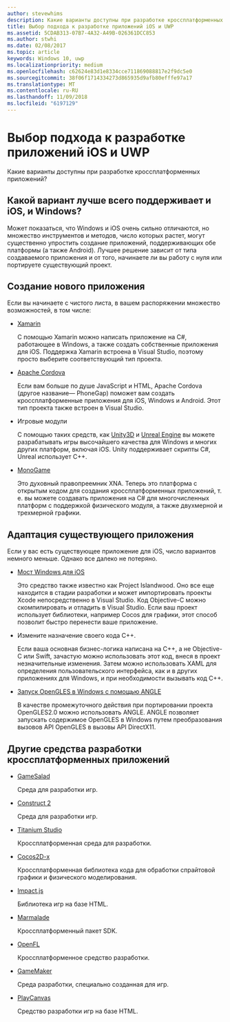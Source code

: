 ```yaml
---
author: stevewhims
description: Какие варианты доступны при разработке кроссплатформенных приложений?
title: Выбор подхода к разработке приложений iOS и UWP
ms.assetid: 5CDAB313-07B7-4A32-A49B-026361DCC853
ms.author: stwhi
ms.date: 02/08/2017
ms.topic: article
keywords: Windows 10, uwp
ms.localizationpriority: medium
ms.openlocfilehash: c62624e83d1e8334cce711869088817e2f9dc5e0
ms.sourcegitcommit: 38f06f1714334273d865935d9afb80efffe97a17
ms.translationtype: MT
ms.contentlocale: ru-RU
ms.lasthandoff: 11/09/2018
ms.locfileid: "6197129"
---
```

# <a name="selecting-an-approach-to-ios-and-uwp-app-development"></a>Выбор подхода к разработке приложений iOS и UWP


Какие варианты доступны при разработке кроссплатформенных приложений?

## <a name="whats-the-best-way-to-support-both-ios-and-windows"></a>Какой вариант лучше всего поддерживает и iOS, и Windows?

Может показаться, что Windows и iOS очень сильно отличаются, но множество инструментов и методов, число которых растет, могут существенно упростить создание приложений, поддерживающих обе платформы (а также Android). Лучшее решение зависит от типа создаваемого приложения и от того, начинаете ли вы работу с нуля или портируете существующий проект.

## <a name="writing-a-new-app"></a>Создание нового приложения

Если вы начинаете с чистого листа, в вашем распоряжении множество возможностей, в том числе:

-   [Xamarin](http://go.microsoft.com/fwlink/p/?LinkID=320484)

    С помощью Xamarin можно написать приложение на C#, работающее в Windows, а также создать собственные приложения для iOS. Поддержка Xamarin встроена в Visual Studio, поэтому просто выберите соответствующий тип проекта.

-   [Apache Cordova](http://go.microsoft.com/fwlink/p/?LinkID=400439)

    Если вам больше по душе JavaScript и HTML, Apache Cordova (другое название— PhoneGap) поможет вам создать кроссплатформенные приложения для iOS, Windows и Android. Этот тип проекта также встроен в Visual Studio.

-   Игровые модули

    С помощью таких средств, как [Unity3D](http://go.microsoft.com/fwlink/p/?LinkID=394062) и [Unreal Engine](http://go.microsoft.com/fwlink/p/?LinkID=320479) вы можете разрабатывать игры высочайшего качества для Windows и многих других платформ, включая iOS. Unity поддерживает скрипты C#, Unreal использует C++.

-   [MonoGame](http://go.microsoft.com/fwlink/p/?LinkID=320483)

    Это духовный правопреемник XNA. Теперь это платформа с открытым кодом для создания кроссплатформенных приложений, т. е. вы можете создавать приложения на C# для многочисленных платформ с поддержкой физического модуля, а также двухмерной и трехмерной графики.

## <a name="adapting-an-existing-app"></a>Адаптация существующего приложения

Если у вас есть существующее приложение для iOS, число вариантов немного меньше. Однако все далеко не потеряно.

-   [Мост Windows для iOS](https://go.microsoft.com/fwlink/p/?LinkId=619014)

    Это средство также известно как Project Islandwood. Оно все еще находится в стадии разработки и может импортировать проекты Xcode непосредственно в Visual Studio. Код Objective-C можно скомпилировать и отладить в Visual Studio. Если ваш проект использует библиотеки, например Cocos для графики, этот способ позволит быстро перенести ваше приложение.

-   Измените назначение своего кода C++.

    Если ваша основная бизнес-логика написана на C++, а не Objective-C или Swift, зачастую можно использовать этот код, внеся в проект незначительные изменения. Затем можно использовать XAML для определения пользовательского интерфейса, как и в других приложениях для Windows, и при необходимости вызывать код C++.

-   [Запуск OpenGLES в Windows с помощью ANGLE](http://go.microsoft.com/fwlink/p/?linkid=618387)

    В качестве промежуточного действия при портировании проекта OpenGLES2.0 можно использовать ANGLE. ANGLE позволяет запускать содержимое OpenGLES в Windows путем преобразования вызовов API OpenGLES в вызовы API DirectX11.

## <a name="other-cross-platform-authoring-tools"></a>Другие средства разработки кроссплатформенных приложений

-   [GameSalad](http://go.microsoft.com/fwlink/p/?LinkID=320480)

    Среда для разработки игр.

-   [Construct 2]( http://go.microsoft.com/fwlink/p/?LinkID=320481)

    Среда для разработки игр.

-   [Titanium Studio](http://go.microsoft.com/fwlink/p/?LinkID=320482)

    Кроссплатформенная среда для разработки.

-   [Cocos2D-x](http://go.microsoft.com/fwlink/p/?LinkID=320485)

    Кроссплатформенная библиотека кода для обработки спрайтовой графики и физического моделирования.

-   [Impact.js](http://go.microsoft.com/fwlink/p/?LinkID=320486)

    Библиотека игр на базе HTML.

-   [Marmalade](http://go.microsoft.com/fwlink/p/?LinkID=320487)

    Кроссплатформенный пакет SDK.

-   [OpenFL](http://go.microsoft.com/fwlink/p/?LinkID=320488)

    Кроссплатформенное средство разработки.

-   [GameMaker](http://go.microsoft.com/fwlink/p/?LinkID=320490)

    Среда разработки, специально созданная для игр.

-   [PlayCanvas](http://go.microsoft.com/fwlink/p/?LinkID=394061)

    Средство разработки игр на базе HTML.

